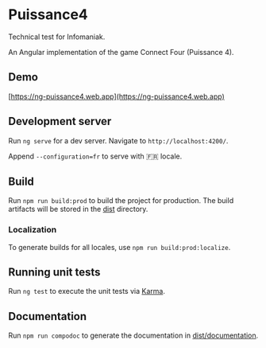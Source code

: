 # Puissance4

Technical test for Infomaniak.

An Angular implementation of the game Connect Four (Puissance 4).

## Demo

[https://ng-puissance4.web.app](https://ng-puissance4.web.app)

## Development server

Run `ng serve` for a dev server. Navigate to `http://localhost:4200/`.

Append `--configuration=fr` to serve with 🇫🇷 locale.

## Build

Run `npm run build:prod` to build the project for production. The build artifacts will be stored in the [dist](./dist) directory.

### Localization

To generate builds for all locales, use `npm run build:prod:localize`.

## Running unit tests

Run `ng test` to execute the unit tests via [Karma](https://karma-runner.github.io).

## Documentation

Run `npm run compodoc` to generate the documentation in [dist/documentation](./dist/documentation).
